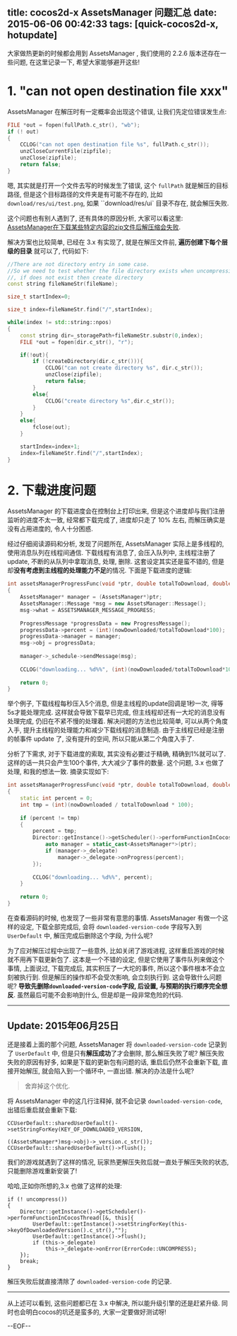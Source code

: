 title: cocos2d-x AssetsManager 问题汇总
date: 2015-06-06 00:42:33
tags: [quick-cocos2d-x, hotupdate]
---

大家做热更新的时候都会用到 AssetsManager , 我们使用的 2.2.6 版本还存在一些问题, 在这里记录一下, 希望大家能够避开这些!

<!--more-->


# 1. "can not open destination file xxx"

AssetsManager 在解压时有一定概率会出现这个错误, 让我们先定位错误发生点:

```c++
FILE *out = fopen(fullPath.c_str(), "wb");
if (! out)
{
    CCLOG("can not open destination file %s", fullPath.c_str());
    unzCloseCurrentFile(zipfile);
    unzClose(zipfile);
    return false;
}
```

嗯, 其实就是打开一个文件去写的时候发生了错误, 这个 `fullPath` 就是解压的目标路径, 但是这个目标路径的文件夹是有可能不存在的, 比如 `download/res/ui/test.png`, 如果 ``download/res/ui` 目录不存在, 就会解压失败.

这个问题也有别人遇到了, 还有具体的原因分析, 大家可以看这里: [AssetsManager在下载某些特定内容的zip文件后解压缩会失败][1].

解决方案也比较简单, 已经在 3.x 有实现了, 就是在解压文件前, **遍历创建下每个层级的目录** 就可以了, 代码如下:

```c++
//There are not directory entry in some case.
//So we need to test whether the file directory exists when uncompressing file entry
//, if does not exist then create directory
const string fileNameStr(fileName);

size_t startIndex=0;

size_t index=fileNameStr.find("/",startIndex);

while(index != std::string::npos)
{
    const string dir=_storagePath+fileNameStr.substr(0,index);
    FILE *out = fopen(dir.c_str(), "r");

    if(!out){
        if (!createDirectory(dir.c_str())){
            CCLOG("can not create directory %s", dir.c_str());
            unzClose(zipfile);
            return false;
        }
        else{
            CCLOG("create directory %s",dir.c_str());
        }
    }
    else{
        fclose(out);
    }

    startIndex=index+1;
    index=fileNameStr.find("/",startIndex);
}
```

# 2. 下载进度问题

AssetsManager 的下载进度会在控制台上打印出来, 但是这个进度却与我们注册监听的进度不太一致, 经常都下载完成了, 进度却只走了 10% 左右, 而解压确实是没有占用进度的, 令人十分困惑.

经过仔细阅读源码和分析, 发现了问题所在, AssetsManager 实际上是多线程的, 使用消息队列在线程间通信. 下载线程有消息了, 会压入队列中, 主线程注册了update, 不断的从队列中拿取消息, 处理, 删除. 这套设定其实还是蛮不错的, 但是却**没有考虑到主线程的处理能力不足**的情况. 下面是下载进度的逻辑:

```c++
int assetsManagerProgressFunc(void *ptr, double totalToDownload, double nowDownloaded, double totalToUpLoad, double nowUpLoaded)
{
    AssetsManager* manager = (AssetsManager*)ptr;
    AssetsManager::Message *msg = new AssetsManager::Message();
    msg->what = ASSETSMANAGER_MESSAGE_PROGRESS;
    
    ProgressMessage *progressData = new ProgressMessage();
    progressData->percent = (int)(nowDownloaded/totalToDownload*100);
    progressData->manager = manager;
    msg->obj = progressData;
    
    manager->_schedule->sendMessage(msg);
    
    CCLOG("downloading... %d%%", (int)(nowDownloaded/totalToDownload*100));
    
    return 0;
}
```

举个例子, 下载线程每秒压入5个消息, 但是主线程的update回调是1秒一次, 得等5s才能处理完成. 这样就会导致下载早已完成, 但主线程却还有一大坨的消息没有处理完成, 仍旧在不紧不慢的处理着. 解决问题的方法也比较简单, 可以从两个角度入手, 提升主线程的处理能力和减少下载线程的消息制造. 由于主线程已经是注册的帧事件 update 了, 没有提升的空间, 所以只能从第二个角度入手了.

分析了下需求, 对于下载进度的索取, 其实没有必要过于精确, 精确到1%就可以了. 这样的话一共只会产生100个事件, 大大减少了事件的数量. 这个问题, 3.x 也做了处理, 和我的想法一致. 摘录实现如下:

```c++
int assetsManagerProgressFunc(void *ptr, double totalToDownload, double nowDownloaded, double totalToUpLoad, double nowUpLoaded)
{
    static int percent = 0;
    int tmp = (int)(nowDownloaded / totalToDownload * 100);
    
    if (percent != tmp)
    {
        percent = tmp;
        Director::getInstance()->getScheduler()->performFunctionInCocosThread([=]{
            auto manager = static_cast<AssetsManager*>(ptr);
            if (manager->_delegate)
                manager->_delegate->onProgress(percent);
        });
        
        CCLOG("downloading... %d%%", percent);
    }
    
    return 0;
}
```

在查看源码的时候, 也发现了一些非常有意思的事情. AssetsManager 有做一个这样的设定, 下载全部完成后, 会将 `downloaded-version-code` 字段写入到 `UserDefault` 中, 解压完成后删除这个字段, 为什么呢? 

为了应对解压过程中出现了一些意外, 比如关闭了游戏进程, 这样重启游戏的时候就不用再下载更新包了. 这本是一个不错的设定, 但是它使用了事件队列来做这个事情, 上面说过, 下载完成后, 其实积压了一大坨的事件, 所以这个事件根本不会立刻被执行到. 但是解压的操作却不会受次影响, 会立刻执行到. 这会导致什么问题呢? **导致先删除`downloaded-version-code`字段, 后设置, 与预期的执行顺序完全想反**. 虽然最后可能不会影响到什么, 但是却是一段非常危险的代码.


---
## Update: 2015年06月25日

还是接着上面的那个问题, AssetsManager 将 `downloaded-version-code` 记录到了 `UserDefault` 中, 但是只有**解压成功**了才会删除, 那么解压失败了呢? 解压失败失败的原因有好多, 如果是下载的更新包有问题的话, 重启后仍然不会重新下载, 直接开始解压, 就会陷入到一个循环中, 一直出错. 解决的办法是什么呢? 

> 舍弃掉这个优化.

将 AssetsManager 中的这几行注释掉, 就不会记录 `downloaded-version-code`, 出错后重启就会重新下载:

```
CCUserDefault::sharedUserDefault()->setStringForKey(KEY_OF_DOWNLOADED_VERSION,
                                                    ((AssetsManager*)msg->obj)->_version.c_str());
CCUserDefault::sharedUserDefault()->flush();
```

我们的游戏就遇到了这样的情况, 玩家热更解压失败后就一直处于解压失败的状态, 只能删除游戏重新安装了!

哈哈,正如你所想的,3.x 也做了这样的处理:

```
if (! uncompress())
{
    Director::getInstance()->getScheduler()->performFunctionInCocosThread([&, this]{
        UserDefault::getInstance()->setStringForKey(this->keyOfDownloadedVersion().c_str(),"");
        UserDefault::getInstance()->flush();
        if (this->_delegate)
            this->_delegate->onError(ErrorCode::UNCOMPRESS);
    });
    break;
}
```

解压失败后就直接清除了 `downloaded-version-code` 的记录.

---

从上述可以看到, 这些问题都已在 3.x 中解决, 所以能升级引擎的还是赶紧升级. 同时也会明白cocos的坑还是蛮多的, 大家一定要做好测试呀!

--EOF--

[1]: http://bbs.firedragonpzy.com.cn/forum.php?mod=viewthread&tid=119

